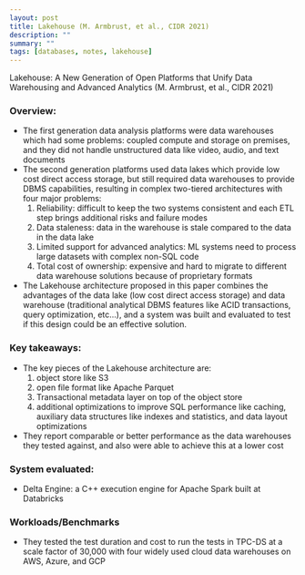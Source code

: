 ```yaml
---
layout: post
title: Lakehouse (M. Armbrust, et al., CIDR 2021)
description: ""
summary: ""
tags: [databases, notes, lakehouse]
---
```


Lakehouse: A New Generation of Open Platforms that Unify Data Warehousing and Advanced Analytics (M. Armbrust, et al., CIDR 2021)

### Overview:

- The first generation data analysis platforms were data warehouses which had some problems: coupled compute and storage on premises, and they did not handle unstructured data like video, audio, and text documents
- The second generation platforms used data lakes which provide low cost direct access storage, but still required data warehouses to provide DBMS capabilities, resulting in complex two-tiered architectures with four major problems:
  1. Reliability: difficult to keep the two systems consistent and each ETL step brings additional risks and failure modes
  2. Data staleness: data in the warehouse is stale compared to the data in the data lake
  3. Limited support for advanced analytics: ML systems need to process large datasets with complex non-SQL code
  4. Total cost of ownership: expensive and hard to migrate to different data warehouse solutions because of proprietary formats
- The Lakehouse architecture proposed in this paper combines the advantages of the data lake (low cost direct access storage) and data warehouse (traditional analytical DBMS features like ACID transactions, query optimization, etc…), and a system was built and evaluated to test if this design could be an effective solution.

### Key takeaways:

- The key pieces of the Lakehouse architecture are:
  1. object store like S3
  2. open file format like Apache Parquet
  3. Transactional metadata layer on top of the object store
  4. additional optimizations to improve SQL performance like caching, auxiliary data structures like indexes and statistics, and data layout optimizations
- They report comparable or better performance as the data warehouses they tested against, and also were able to achieve this at a lower cost

### System evaluated:

- Delta Engine: a C++ execution engine for Apache Spark built at Databricks

### Workloads/Benchmarks

- They tested the test duration and cost to run the tests in TPC-DS at a scale factor of 30,000 with four widely used cloud data warehouses on AWS, Azure, and GCP
